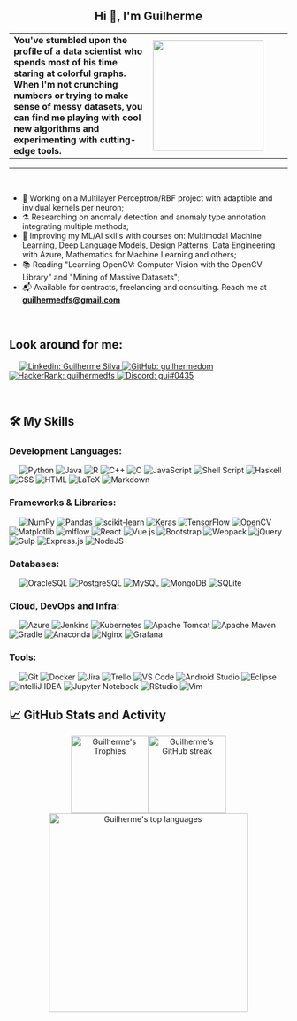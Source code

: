 <h2 align="center">Hi 👋, I'm Guilherme</h2>

<table width="100%" style="border:0px solid white; width:100%;">
<tr>
  <td width="500" style="border:0px; width:50%"><b align="left">You've stumbled upon the profile of a data scientist who spends most of his time staring at colorful graphs. When I'm not crunching numbers or trying to make sense of messy datasets, you can find me playing with cool new algorithms and experimenting with cutting-edge tools.</b>
  <td width="50%" style="border:0px; width:50%"><img src="https://media3.giphy.com/media/v1.Y2lkPTc5MGI3NjExMDJiY2M4MjZlZDhkNWFkMWIxNTI0NTFlODdlOWQyZDM1M2I5NWY1MyZjdD1n/3ov9jNziFTMfzSumAw/giphy.gif" height="200px"></td>
</tr>
</table>

-------------------

&emsp;

- 🔭 Working on a Multilayer Perceptron/RBF project with adaptible and invidual kernels per neuron;
- ⚗️ Researching on anomaly detection and anomaly type annotation integrating multiple methods;
- 🌱 Improving my ML/AI skills with courses on: Multimodal Machine Learning, Deep Language Models, Design Patterns, Data Engineering with Azure, Mathematics for Machine Learning and others;
- 📚 Reading "Learning OpenCV: Computer Vision with the OpenCV Library" and "Mining of Massive Datasets";
- 📬 Available for contracts, freelancing and consulting. Reach me at **guilhermedfs@gmail.com**

&emsp;

## Look around for me:

&emsp;
<a href="https://www.linkedin.com/in/guilhermedom">
    ![Linkedin: Guilherme Silva](https://img.shields.io/badge/-Guilherme%20Silva-blue?style=for-the-badge&logo=Linkedin&logoColor=white)
</a>
<a href="https://github.com/guilhermedom">
    ![GitHub: guilhermedom](https://img.shields.io/badge/github-%23121011.svg?style=for-the-badge&logo=github&logoColor=white)
</a>
<a href="https://www.hackerrank.com/guilhermedfs">
    ![HackerRank: guilhermedfs](https://img.shields.io/badge/-Hackerrank-2EC866?style=for-the-badge&logo=HackerRank&logoColor=white)
</a>
<a href="https://www.hackerrank.com/guilhermedfs">
    ![Discord: gui#0435](https://img.shields.io/badge/Discord-%235865F2.svg?style=for-the-badge&logo=discord&logoColor=white)
</a>

&emsp;

## 🛠️ My Skills

### Development Languages:
&emsp;
![Python](https://img.shields.io/badge/-Python-3670A0?&logo=Python&logoColor=ffdd54)
![Java](https://img.shields.io/badge/Java-%23ED8B00.svg?&logo=Java&logoColor=white)
![R](https://img.shields.io/badge/R-%23276DC3.svg?&logo=r&logoColor=white)
![C++](https://img.shields.io/badge/C++-%2300599C.svg?&logo=c%2B%2B&logoColor=white)
![C](https://img.shields.io/badge/C-%2300599C.svg?&logo=c&logoColor=white)
![JavaScript](https://img.shields.io/badge/-JavaScript-%23323330.svg?&logo=JavaScript)
![Shell Script](https://img.shields.io/badge/Shell_Script-%23121011.svg?&logo=gnu-bash&logoColor=white)
![Haskell](https://img.shields.io/badge/Haskell-5e5086?&logo=haskell&logoColor=white)
![CSS](https://img.shields.io/badge/-CSS-%231572B6.svg?&logo=CSS3)
![HTML](https://img.shields.io/badge/-HTML-%23E34F26.svg?&logo=HTML5&logoColor=white)
![LaTeX](https://img.shields.io/badge/LaTeX-%23008080.svg?&logo=latex&logoColor=white)
![Markdown](https://img.shields.io/badge/Markdown-%23000000.svg?&logo=markdown&logoColor=white)

### Frameworks & Libraries:
&emsp;
![NumPy](https://img.shields.io/badge/NumPy-%23013243.svg?&logo=numpy&logoColor=white)
![Pandas](https://img.shields.io/badge/Pandas-%23150458.svg?&logo=pandas&logoColor=white)
![scikit-learn](https://img.shields.io/badge/scikit--learn-%23F7931E.svg?&logo=scikit-learn&logoColor=white)
![Keras](https://img.shields.io/badge/Keras-%23D00000.svg?&logo=Keras&logoColor=white)
![TensorFlow](https://img.shields.io/badge/TensorFlow-%23FF6F00.svg?&logo=TensorFlow&logoColor=white)
![OpenCV](https://img.shields.io/badge/OpenCV-%23white.svg?&logo=opencv&logoColor=white)
![Matplotlib](https://img.shields.io/badge/Matplotlib-%23ffffff.svg?&logo=Matplotlib&logoColor=black)
![mlflow](https://img.shields.io/badge/mlflow-%23d9ead3.svg?&logo=numpy&logoColor=blue)
![React](https://img.shields.io/badge/-React-%2320232a.svg?&logo=React&logoColor=%2361DAFB)
![Vue.js](https://img.shields.io/badge/Vue.js-%2335495e.svg?&logo=vuedotjs&logoColor=%234FC08D)
![Bootstrap](https://img.shields.io/badge/Bootstrap-%23563D7C.svg?&logo=bootstrap&logoColor=white)
![Webpack](https://img.shields.io/badge/webpack-%238DD6F9.svg?&logo=webpack&logoColor=black)
![jQuery](https://img.shields.io/badge/jQuery-%230769AD.svg?&logo=jquery&logoColor=white)
![Gulp](https://img.shields.io/badge/Gulp-%23CF4647.svg?&logo=gulp&logoColor=white)
![Express.js](https://img.shields.io/badge/Express.js-%23404d59.svg?&logo=express&logoColor=%2361DAFB)
![NodeJS](https://img.shields.io/badge/node.js-6DA55F?&logo=node.js&logoColor=white)

### Databases:
&emsp;
![OracleSQL](https://img.shields.io/badge/Oracle%20SQL-F80000?&logo=oracle&logoColor=white)
![PostgreSQL](https://img.shields.io/badge/-PostgreSQL-%23316192.svg?&logo=PostgreSQL&logoColor=white)
![MySQL](https://img.shields.io/badge/-MySQL-%2300f.svg?&logo=MySQL&logoColor=white)
![MongoDB](https://img.shields.io/badge/-MongoDB-%234ea94b.svg?&logo=MongoDB&logoColor=white)
![SQLite](https://img.shields.io/badge/-SQLite-%2307405e.svg?&logo=SQLite&logoColor=white)

### Cloud, DevOps and Infra:
&emsp;
![Azure](https://img.shields.io/badge/-Azure-%230072C6.svg?&logo=Microsoft-Azure&logoColor=white)
![Jenkins](https://img.shields.io/badge/Jenkins-%232C5263.svg?&logo=jenkins&logoColor=white)
![Kubernetes](https://img.shields.io/badge/-Kubernetes-%23326ce5.svg?&logo=Kubernetes&logoColor=white)
![Apache Tomcat](https://img.shields.io/badge/Apache%20Tomcat-%23F8DC75.svg?&logo=apache-tomcat&logoColor=black)
![Apache Maven](https://img.shields.io/badge/Apache%20Maven-C71A36?&logo=Apache%20Maven&logoColor=white)
![Gradle](https://img.shields.io/badge/Gradle-02303A.svg?&logo=Gradle&logoColor=white)
![Anaconda](https://img.shields.io/badge/ANACONDA-%2344A833.svg?&logo=anaconda&logoColor=white)
![Nginx](https://img.shields.io/badge/NGINX-%23009639.svg?&logo=nginx&logoColor=white)
![Grafana](https://img.shields.io/badge/-Grafana-%23F46800.svg?&logo=Grafana&logoColor=white)

### Tools:
&emsp;
![Git](https://img.shields.io/badge/-Git-%23F05033.svg?&logo=Git&logoColor=white)
![Docker](https://img.shields.io/badge/-Docker-%230db7ed.svg?&logo=Docker&logoColor=white)
![Jira](https://img.shields.io/badge/-Jira-%230A0FFF.svg?&logo=Jira&logoColor=white)
![Trello](https://img.shields.io/badge/Trello-%23026AA7.svg?&logo=Trello&logoColor=white)
![VS Code](https://img.shields.io/badge/-VS%20Code-0078d7.svg?&logo=Visual-Studio-Code&logoColor=white)
![Android Studio](https://img.shields.io/badge/Android%20Studio-3DDC84.svg?&logo=android-studio&logoColor=white)
![Eclipse](https://img.shields.io/badge/Eclipse-FE7A16.svg?&logo=Eclipse&logoColor=white)
![IntelliJ IDEA](https://img.shields.io/badge/IntelliJ%20IDEA-000000.svg?&logo=intellij-idea&logoColor=white)
![Jupyter Notebook](https://img.shields.io/badge/Jupyter-%23FA0F00.svg?&logo=jupyter&logoColor=white)
![RStudio](https://img.shields.io/badge/RStudio-4285F4?&logo=rstudio&logoColor=white)
![Vim](https://img.shields.io/badge/Vim-%2311AB00.svg?&logo=vim&logoColor=white)

## 📈 GitHub Stats and Activity

<div id="github-stats" align="center">
  <img alt="Guilherme's Trophies" src="https://github-profile-trophy.vercel.app/?username=guilhermedom&title=MultiLanguage,Commits,Repositories&column=3&theme=gruvbox&no-frame=true" height="140px"/><img alt="Guilherme's GitHub streak" src="https://github-readme-streak-stats.herokuapp.com/?user=guilhermedom&theme=gruvbox&hide_border=true" height="140px"/>
</div>

<div id="top-languages" align="center">
  <img alt="Guilherme's top languages" style="text-align: center" src="https://github-readme-stats.vercel.app/api/top-langs/?username=guilhermedom&hide=jupyter%20notebook&langs_count=10&exclude_repo=prim-kruskal-clustering,game-token,offloading-fibonacci,flappy-bird-clone,grafos-dijkstra,videopoker,mips-cpu-simulator,bozo-dice-game,simple-chain-code&theme=gruvbox&hide_border=true" height="360px"/>
</div>


